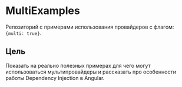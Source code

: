 # MultiExamples

Репозиторий с примерами использования провайдеров с флагом: `{multi: true}`.

## Цель

Показать на реально полезных примерах для чего могут использоваться мультипровайдеры и рассказать про особенности работы Dependency Injection в Angular.
